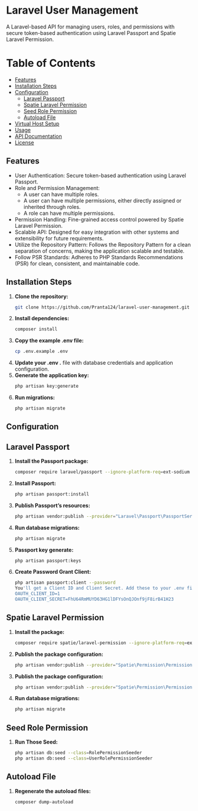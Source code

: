 # Laravel User Management
A Laravel-based API for managing users, roles, and permissions with secure token-based authentication using Laravel Passport and Spatie Laravel Permission.
# Table of Contents
- [Features](#features)
- [Installation Steps](#installation-steps)
- [Configuration](#configuration)
  - [Laravel Passport](#laravel-passport)
  - [Spatie Laravel Permission](#spatie-laravel-permission)
  - [Seed Role Permission](#seed-role-permission)
  - [Autoload File](#autoload-file)
- [Virtual Host Setup](#virtual-host-setup)
- [Usage](#usage)
- [API Documentation](#api-documentation)
- [License](#license)
## Features
* User Authentication: Secure token-based authentication using Laravel Passport.
* Role and Permission Management:
   - A user can have multiple roles.
   - A user can have multiple permissions, either directly assigned or inherited through roles.
   - A role can have multiple permissions.
* Permission Handling: Fine-grained access control powered by Spatie Laravel Permission.
* Scalable API: Designed for easy integration with other systems and extensibility for future requirements.
* Utilize the Repository Pattern: Follows the Repository Pattern for a clean separation of concerns, making the application scalable and testable.
* Follow PSR Standards: Adheres to PHP Standards Recommendations (PSR) for clean, consistent, and maintainable code.
## Installation Steps
1. **Clone the repository:**
   ```bash
   git clone https://github.com/Pranta124/laravel-user-management.git
2. **Install dependencies:**
   ```bash
   composer install
3. **Copy the example .env file:**
   ```bash
   cp .env.example .env
4. **Update your .env .** file with database credentials and application configuration.
5. **Generate the application key:**
   ```bash
   php artisan key:generate
6. **Run migrations:**
   ```bash
   php artisan migrate
## Configuration
## Laravel Passport
1. **Install the Passport package:**
   ```bash
   composer require laravel/passport --ignore-platform-req=ext-sodium
2. **Install Passport:**
   ```bash
   php artisan passport:install
3. **Publish Passport’s resources:**
   ```bash
   php artisan vendor:publish --provider="Laravel\Passport\PassportServiceProvider"
4. **Run database migrations:**
   ```bash
   php artisan migrate
5. **Passport key generate:**
   ```bash
   php artisan passport:keys
6. **Create Password Grant Client:**
   ```bash
   php artisan passport:client --password
   You'll get a Client ID and Client Secret. Add these to your .env file:
   OAUTH_CLIENT_ID=1
   OAUTH_CLIENT_SECRET=FhU64RmMUYD63HG1lDFYsOnQJOnf9jF8irB41H23
## Spatie Laravel Permission
1. **Install the package:**
   ```bash
   composer require spatie/laravel-permission --ignore-platform-req=ext-sodium
2. **Publish the package configuration:**
   ```bash
   php artisan vendor:publish --provider="Spatie\Permission\PermissionServiceProvider"
3. **Publish the package configuration:**
   ```bash
   php artisan vendor:publish --provider="Spatie\Permission\PermissionServiceProvider"
4. **Run database migrations:**
   ```bash
   php artisan migrate
## Seed Role Permission
1. **Run Those Seed:**
   ```bash
   php artisan db:seed --class=RolePermissionSeeder
   php artisan db:seed --class=UserRolePermissionSeeder
## Autoload File
1. **Regenerate the autoload files:**
   ```bash
   composer dump-autoload
